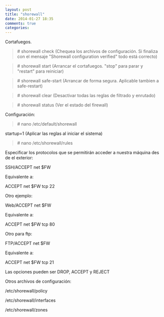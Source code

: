 ```yaml
---
layout: post
title: "shorewall"
date: 2014-01-27 18:35
comments: true
categories: 
---
```

Cortafuegos.

>\# shorewall check (Chequea los archivos de configuración. Si finaliza con el mensaje "Shorewall configuration verified" todo está correcto)

>\# shorewall start (Arrancar el cortafuegos. "stop" para parar y "restart" para reiniciar)

>\# shorewall safe-start (Arrancar de forma segura. Aplicable tambien a safe-restart)

>\# shorewall clear (Desactivar todas las reglas de filtrado y enrutado)

>\# shorewall status (Ver el estado del firewall)

Configuración:

>\# nano /etc/default/shorewall

startup=1 (Aplicar las reglas al iniciar el sistema)

>\# nano /etc/shorewall/rules

Especificar los protocolos que se permitirán acceder a nuestra máquina des de el exterior:

SSH/ACCEPT	net	$FW

Equivalente a:

ACCEPT		net	$FW	tcp	22

Otro ejemplo:

Web/ACCEPT	net	$FW

Equivalente a:

ACCEPT		net	$FW	tcp	80

Otro para ftp:

FTP/ACCEPT	net	$FW

Equivalente a:

ACCEPT		net	$FW	tcp	21

Las opciones pueden ser DROP, ACCEPT y REJECT

Otros archivos de configuración:

/etc/shorewall/policy

/etc/shorewall/interfaces

/etc/shorewall/zones

